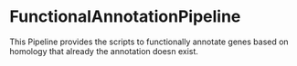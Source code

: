 # FunctionalAnnotationPipeline
This Pipeline provides the scripts to functionally annotate genes based on homology that already the annotation doesn exist.
